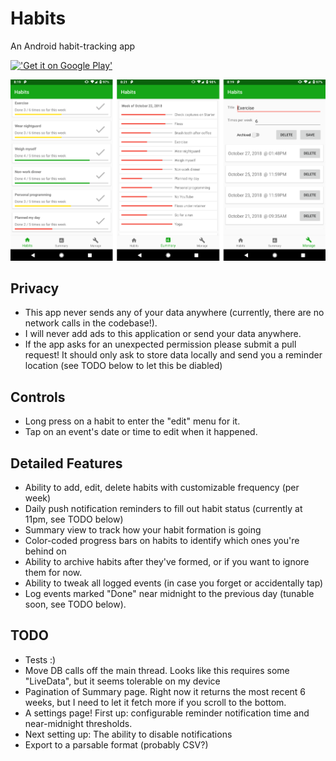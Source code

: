 Habits
=====
An Android habit-tracking app

[!['Get it on Google Play'](https://play.google.com/intl/en_us/badges/images/generic/en_badge_web_generic.png)](https://play.google.com/store/apps/details?id=com.dwett.habits&pcampaignid=MKT-Other-global-all-co-prtnr-py-PartBadge-Mar2515-1)

![Screenshot](/screenshot.png?raw=true "Screenshot")

## Privacy
- This app never sends any of your data anywhere (currently, there are no network calls in the
  codebase!).
- I will never add ads to this application or send your data anywhere.
- If the app asks for an unexpected permission please submit a pull request! It should only ask
  to store data locally and send you a reminder location (see TODO below to let this be diabled)

## Controls
- Long press on a habit to enter the "edit" menu for it.
- Tap on an event's date or time to edit when it happened.

## Detailed Features
- Ability to add, edit, delete habits with customizable frequency (per week)
- Daily push notification reminders to fill out habit status (currently at 11pm, see TODO below)
- Summary view to track how your habit formation is going
- Color-coded progress bars on habits to identify which ones you're behind on
- Ability to archive habits after they've formed, or if you want to ignore them for now.
- Ability to tweak all logged events (in case you forget or accidentally tap)
- Log events marked "Done" near midnight to the previous day (tunable soon, see TODO below).

## TODO
- Tests :)
- Move DB calls off the main thread. Looks like this requires some "LiveData", but it seems
  tolerable on my device
- Pagination of Summary page. Right now it returns the most recent 6 weeks, but I need to let it
  fetch more if you scroll to the bottom.
- A settings page! First up: configurable reminder notification time and near-midnight thresholds.
- Next setting up: The ability to disable notifications
- Export to a parsable format (probably CSV?)

